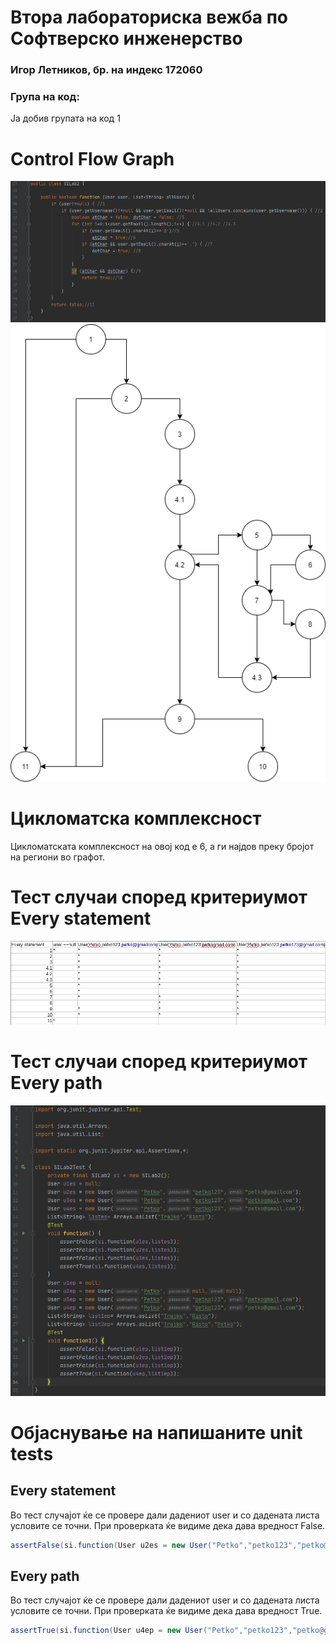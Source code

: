 # Втора лабораториска вежба по Софтверско инженерство
### Игор Летников, бр. на индекс 172060
### Група на код:
Ја добив групата на код 1
# Control Flow Graph
![](Images/Zadaca.png)
![](Images/ControlFlowDiagram.png)
# Цикломатска комплексност
Цикломатската комплексност на овој код е 6, а ги најдов преку бројот на региони во графот.
# Тест случаи според критериумот Every statement
![](Images/EveryStatementImage.png)
# Тест случаи според критериумот Every path
![](Images/TestCases.png)
# Објаснување на напишаните unit tests
## Every statement
Во тест случајот ќе се провере дали дадениот user и со дадената листа условите се точни. При проверката ќе видиме дека дава вредност False.
```java
assertFalse(si.function(User u2es = new User("Petko","petko123","petko@gmailcom"),List<String> listes= Arrays.asList("Trajko","Risto")));
```
## Every path
Во тест случајот ќе се провере дали дадениот user и со дадената листа условите се точни. При проверката ќе видиме дека дава вредност True.
```java
assertTrue(si.function(User u4ep = new User("Petko","petko123","petko@gmail.com"), List<String> list1ep= Arrays.asList("Trajko","Risto")));
```
